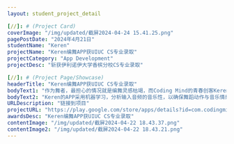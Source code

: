 ```yaml
---
layout: student_project_detail

[//]: # (Project Card)
coverImage: "/img/updated/截屏2024-04-24 15.41.25.png"
pagePostDate: "2024年4月21日"
studentName: "Keren"
projectName: "Keren编舞APP获UIUC CS专业录取"
projectCategory: "App Development"
projectDesc: "斩获伊利诺伊大学香槟分校CS专业录取"

[//]: # (Project Page/Showcase)
headerTitle: "Keren编舞APP获UIUC CS专业录取"
bodyText1: "作为舞者，最担心的情况就是编舞灵感枯竭，而Coding Mind的青春创客Keren设计了一款创新性应用程序，根据音乐创作独特舞蹈编排。她的项目Smart Dance Generator来源于她对舞蹈的兴趣，创作于她高超的编程技能。"
bodyText2: "Keren的APP采用机器学习，分析输入音频的音乐性，以确保舞蹈动作与音乐情感匹配。通过应用，舞者可以突破创作障碍，提高编舞的效率和质量。"
URLDescription: "链接到项目"
projectURL: "https://play.google.com/store/apps/details?id=com.codingminds.dance_generator"
awardsDesc: "Keren编舞APP获UIUC CS专业录取"
contentImage: "/img/updated/截屏2024-04-22 18.43.37.png"
contentImage2: "/img/updated/截屏2024-04-22 18.43.21.png"
---
```

